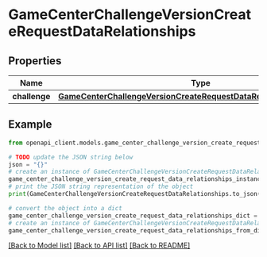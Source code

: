 # GameCenterChallengeVersionCreateRequestDataRelationships


## Properties

Name | Type | Description | Notes
------------ | ------------- | ------------- | -------------
**challenge** | [**GameCenterChallengeVersionCreateRequestDataRelationshipsChallenge**](GameCenterChallengeVersionCreateRequestDataRelationshipsChallenge.md) |  | 

## Example

```python
from openapi_client.models.game_center_challenge_version_create_request_data_relationships import GameCenterChallengeVersionCreateRequestDataRelationships

# TODO update the JSON string below
json = "{}"
# create an instance of GameCenterChallengeVersionCreateRequestDataRelationships from a JSON string
game_center_challenge_version_create_request_data_relationships_instance = GameCenterChallengeVersionCreateRequestDataRelationships.from_json(json)
# print the JSON string representation of the object
print(GameCenterChallengeVersionCreateRequestDataRelationships.to_json())

# convert the object into a dict
game_center_challenge_version_create_request_data_relationships_dict = game_center_challenge_version_create_request_data_relationships_instance.to_dict()
# create an instance of GameCenterChallengeVersionCreateRequestDataRelationships from a dict
game_center_challenge_version_create_request_data_relationships_from_dict = GameCenterChallengeVersionCreateRequestDataRelationships.from_dict(game_center_challenge_version_create_request_data_relationships_dict)
```
[[Back to Model list]](../README.md#documentation-for-models) [[Back to API list]](../README.md#documentation-for-api-endpoints) [[Back to README]](../README.md)


